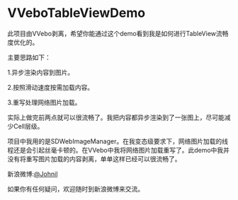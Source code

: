 # VVeboTableViewDemo

此项目由VVebo剥离，希望你能通过这个demo看到我是如何进行TableView流畅度优化的。

主要思路如下：

1.异步渲染内容到图片。

2.按照滑动速度按需加载内容。

3.重写处理网络图片加载。

实际上做完前两点就可以很流畅了。我把内容都异步渲染到了一张图上，尽可能减少Cell层级。

项目中我用的是SDWebImageManager。在我变态级要求下，网络图片加载的线程还是会引起丝毫卡顿的。在VVebo中我将网络图片加载重写了。此demo中我并没有将重写图片加载的内容剥离，单单这样已经可以很流畅了。

新浪微博:[@Johnil](http://weibo.com/u/3732851864)

如果你有任何疑问，欢迎随时到新浪微博来交流。